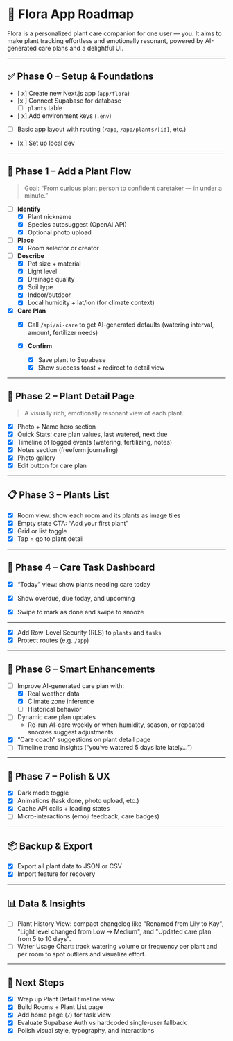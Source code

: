 # 🌿 Flora App Roadmap

Flora is a personalized plant care companion for one user — you. It aims to make plant tracking effortless and emotionally resonant, powered by AI-generated care plans and a delightful UI.

---

## ✅ Phase 0 – Setup & Foundations

- [ x] Create new Next.js app (`app/flora`)
- [x ] Connect Supabase for database
  - [ ] `plants` table
- [ x] Add environment keys (`.env`)
- [ ] Basic app layout with routing (`/app`, `/app/plants/[id]`, etc.)
- [x ] Set up local dev 

---

## 🌱 Phase 1 – Add a Plant Flow

> Goal: “From curious plant person to confident caretaker — in under a minute.”

- [ ] **Identify**
  - [x] Plant nickname
  - [x] Species autosuggest (OpenAI API)
  - [x] Optional photo upload

- [ ] **Place**
  - [x] Room selector or creator

- [ ] **Describe**
  - [x] Pot size + material
  - [x] Light level
  - [x] Drainage quality
  - [x] Soil type
  - [x] Indoor/outdoor
  - [x] Local humidity + lat/lon (for climate context)

- [x] **Care Plan**
   - [x] Call `/api/ai-care` to get AI-generated defaults (watering interval, amount, fertilizer needs)
 

  - [x] **Confirm**
    - [x] Save plant to Supabase
    - [x] Show success toast + redirect to detail view

---

## 🌿 Phase 2 – Plant Detail Page

> A visually rich, emotionally resonant view of each plant.

- [x] Photo + Name hero section
- [x] Quick Stats: care plan values, last watered, next due
- [x] Timeline of logged events (watering, fertilizing, notes)
- [x] Notes section (freeform journaling)
- [x] Photo gallery
- [x] Edit button for care plan

---

## 📋 Phase 3 – Plants List

- [x] Room view: show each room and its plants as image tiles
- [x] Empty state CTA: “Add your first plant”
- [x] Grid or list toggle
- [x] Tap = go to plant detail

---

## 📅 Phase 4 – Care Task Dashboard

- [x] “Today” view: show plants needing care today
- [x] Show overdue, due today, and upcoming
- [x] Swipe to mark as done and swipe to snooze


---

- [x] Add Row-Level Security (RLS) to `plants` and `tasks`
- [x] Protect routes (e.g. `/app`)

---

## 🧠 Phase 6 – Smart Enhancements

- [ ] Improve AI-generated care plan with:
  - [x] Real weather data
  - [x] Climate zone inference
  - [ ] Historical behavior
- [ ] Dynamic care plan updates
  - Re-run AI-care weekly or when humidity, season, or repeated snoozes suggest adjustments
- [x] “Care coach” suggestions on plant detail page
- [ ] Timeline trend insights (“you’ve watered 5 days late lately…”)

---

## 🧪 Phase 7 – Polish & UX

 - [x] Dark mode toggle
 - [x] Animations (task done, photo upload, etc.)
 - [x] Cache API calls + loading states
- [ ] Micro-interactions (emoji feedback, care badges)

---

## 📦  Backup & Export

- [x] Export all plant data to JSON or CSV
- [x] Import feature for recovery

---

## 📊 Data & Insights

- [ ] Plant History View: compact changelog like "Renamed from Lily to Kay", "Light level changed from Low → Medium", and "Updated care plan from 5 to 10 days".
- [ ] Water Usage Chart: track watering volume or frequency per plant and per room to spot outliers and visualize effort.

---

## 🧭 Next Steps

- [x] Wrap up Plant Detail timeline view
- [x] Build Rooms + Plant List page
- [x] Add home page (`/`) for task view
- [x] Evaluate Supabase Auth vs hardcoded single-user fallback
- [x] Polish visual style, typography, and interactions
